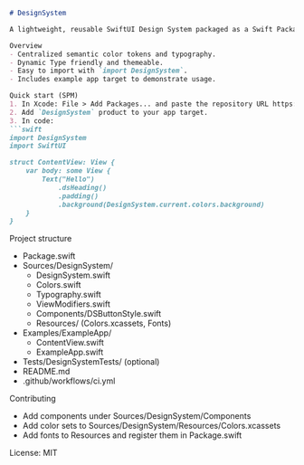 ```markdown
# DesignSystem

A lightweight, reusable SwiftUI Design System packaged as a Swift Package.

Overview
- Centralized semantic color tokens and typography.
- Dynamic Type friendly and themeable.
- Easy to import with `import DesignSystem`.
- Includes example app target to demonstrate usage.

Quick start (SPM)
1. In Xcode: File > Add Packages... and paste the repository URL https://github.com/SOUBHAGYA32/DesignSystem.git.
2. Add `DesignSystem` product to your app target.
3. In code:
```swift
import DesignSystem
import SwiftUI

struct ContentView: View {
    var body: some View {
        Text("Hello")
            .dsHeading()
            .padding()
            .background(DesignSystem.current.colors.background)
    }
}
```

Project structure
- Package.swift
- Sources/DesignSystem/
  - DesignSystem.swift
  - Colors.swift
  - Typography.swift
  - ViewModifiers.swift
  - Components/DSButtonStyle.swift
  - Resources/ (Colors.xcassets, Fonts)
- Examples/ExampleApp/
  - ContentView.swift
  - ExampleApp.swift
- Tests/DesignSystemTests/ (optional)
- README.md
- .github/workflows/ci.yml

Contributing
- Add components under Sources/DesignSystem/Components
- Add color sets to Sources/DesignSystem/Resources/Colors.xcassets
- Add fonts to Resources and register them in Package.swift

License: MIT
```
